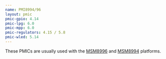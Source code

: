 ```yaml
---
name: PMI8994/96
layout: pmic
pmic-gpio: 4.14
pmic-lpg: 6.0
pmic-mpp: 6.0
pmic-regulators: 4.15 / 5.8
pmic-wled: 5.14
---
```

These PMICs are usually used with the [MSM8996](../soc/msm8996) and [MSM8994](../soc/msm8994) platforms.
